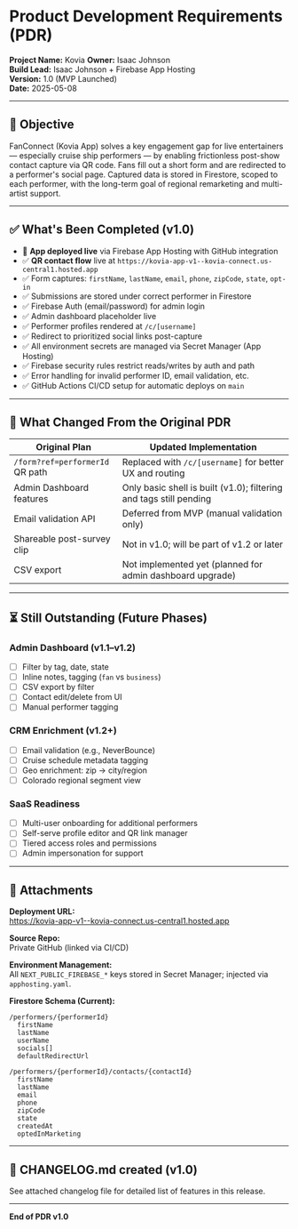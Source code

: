 # Product Development Requirements (PDR)
**Project Name:** Kovia
**Owner:** Isaac Johnson  
**Build Lead:** Isaac Johnson + Firebase App Hosting  
**Version:** 1.0 (MVP Launched)  
**Date:** 2025-05-08  

---

## 🧠 Objective

FanConnect (Kovia App) solves a key engagement gap for live entertainers — especially cruise ship performers — by enabling frictionless post-show contact capture via QR code. Fans fill out a short form and are redirected to a performer's social page. Captured data is stored in Firestore, scoped to each performer, with the long-term goal of regional remarketing and multi-artist support.

---

## ✅ What's Been Completed (v1.0)

- 🚀 **App deployed live** via Firebase App Hosting with GitHub integration
- ✅ **QR contact flow** live at `https://kovia-app-v1--kovia-connect.us-central1.hosted.app`
- ✅ Form captures: `firstName`, `lastName`, `email`, `phone`, `zipCode`, `state`, `opt-in`
- ✅ Submissions are stored under correct performer in Firestore
- ✅ Firebase Auth (email/password) for admin login
- ✅ Admin dashboard placeholder live
- ✅ Performer profiles rendered at `/c/[username]`
- ✅ Redirect to prioritized social links post-capture
- ✅ All environment secrets are managed via Secret Manager (App Hosting)
- ✅ Firebase security rules restrict reads/writes by auth and path
- ✅ Error handling for invalid performer ID, email validation, etc.
- ✅ GitHub Actions CI/CD setup for automatic deploys on `main`

---

## 🔄 What Changed From the Original PDR

| Original Plan | Updated Implementation |
|---------------|------------------------|
| `/form?ref=performerId` QR path | Replaced with `/c/[username]` for better UX and routing |
| Admin Dashboard features | Only basic shell is built (v1.0); filtering and tags still pending |
| Email validation API | Deferred from MVP (manual validation only) |
| Shareable post-survey clip | Not in v1.0; will be part of v1.2 or later |
| CSV export | Not implemented yet (planned for admin dashboard upgrade) |

---

## ⏳ Still Outstanding (Future Phases)

### Admin Dashboard (v1.1–v1.2)
- [ ] Filter by tag, date, state
- [ ] Inline notes, tagging (`fan` vs `business`)
- [ ] CSV export by filter
- [ ] Contact edit/delete from UI
- [ ] Manual performer tagging

### CRM Enrichment (v1.2+)
- [ ] Email validation (e.g., NeverBounce)
- [ ] Cruise schedule metadata tagging
- [ ] Geo enrichment: zip → city/region
- [ ] Colorado regional segment view

### SaaS Readiness
- [ ] Multi-user onboarding for additional performers
- [ ] Self-serve profile editor and QR link manager
- [ ] Tiered access roles and permissions
- [ ] Admin impersonation for support

---

## 📂 Attachments

**Deployment URL:**  
https://kovia-app-v1--kovia-connect.us-central1.hosted.app

**Source Repo:**  
Private GitHub (linked via CI/CD)

**Environment Management:**  
All `NEXT_PUBLIC_FIREBASE_*` keys stored in Secret Manager; injected via `apphosting.yaml`.

**Firestore Schema (Current):**

```
/performers/{performerId}
  firstName
  lastName
  userName
  socials[]
  defaultRedirectUrl

/performers/{performerId}/contacts/{contactId}
  firstName
  lastName
  email
  phone
  zipCode
  state
  createdAt
  optedInMarketing
```

---

## 📘 CHANGELOG.md created (v1.0)

See attached changelog file for detailed list of features in this release.

---

**End of PDR v1.0**
